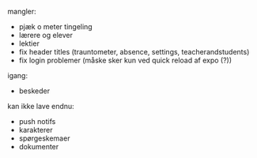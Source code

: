 mangler:
- pjæk o meter tingeling
- lærere og elever
- lektier
- fix header titles (trauntometer, absence, settings, teacherandstudents)
- fix login problemer (måske sker kun ved quick reload af expo (?))

igang:
- beskeder

kan ikke lave endnu:
- push notifs
- karakterer
- spørgeskemaer
- dokumenter